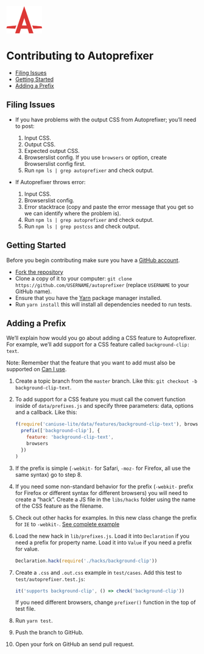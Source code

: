 <img width="94" height="71" src="../logo.svg" title="Autoprefixer logo by Anton Lovchikov">

# Contributing to Autoprefixer

* [Filing Issues](#filing-issues)
* [Getting Started](#getting-started)
* [Adding a Prefix](#adding-a-prefix)


## Filing Issues

- If you have problems with the output CSS from Autoprefixer;
you’ll need to post:

  1. Input CSS.
  2. Output CSS.
  3. Expected output CSS.
  4. Browserslist config. If you use `browsers` or option,
     create Browserslist config first.
  5. Run `npm ls | grep autoprefixer` and check output.

- If Autoprefixer throws error:

  1. Input CSS.
  2. Browserslist config.
  3. Error stacktrace (copy and paste the error message that you get
     so we can identify where the problem is).
  4. Run `npm ls | grep autoprefixer` and check output.
  5. Run `npm ls | grep postcss` and check output.


## Getting Started

Before you begin contributing make sure you have a [GitHub account].

* [Fork the repository](https://github.com/postcss/autoprefixer)
* Clone a copy of it to your computer:
  `git clone https://github.com/USERNAME/autoprefixer` (replace `USERNAME`
  to your GitHub name).
* Ensure that you have the [Yarn](https://yarnpkg.com/) package manager
  installed.
* Run `yarn install` this will install all dependencies needed to run tests.

[GitHub account]: https://github.com/signup/free


## Adding a Prefix

We’ll explain how would you go about adding a CSS feature to Autoprefixer.
For example, we’ll add support for a CSS feature called `background-clip: text`.

Note: Remember that the feature that you want to add must also be supported
on [Can I use](https://caniuse.com/).

1. Create a topic branch from the `master` branch.
   Like this: `git checkout -b background-clip-text`.

2. To add support for a CSS feature you must call the convert function inside
   of `data/prefixes.js` and specify three parameters: data, options
   and a callback. Like this:

   ```js
   f(require('caniuse-lite/data/features/background-clip-text'), browsers =>
     prefix(['background-clip'], {
       feature: 'background-clip-text',
       browsers
     })
   )
   ```

3. If the prefix is simple (`-webkit-` for Safari, `-moz-` for Firefox,
  all use the same syntax) go to step 8.

4. If you need some non-standard behavior for the prefix (`-webkit-` prefix
   for Firefox or different syntax for different browsers) you will need
   to create a “hack”. Create a JS file in the `libs/hacks` folder using
   the name of the CSS feature as the filename.

5. Check out other hacks for examples. In this new class change the prefix
   for `IE` to `-webkit-`. [See complete example](https://github.com/postcss/Autoprefixer/blob/73c7b6ab090a9a9a03869b3099096af00be7eb7d/lib/hacks/background-clip.js)

6. Load the new hack in `lib/prefixes.js`. Load it into `Declaration`
   if you need a prefix for property name. Load it into `Value` if you need
   a prefix for value.

   ```js
   Declaration.hack(require('./hacks/background-clip'))
   ```

7. Create a `.css` and `.out.css` example in `test/cases`. Add this test to
   `test/autoprefixer.test.js`:

   ```js
   it('supports background-clip', () => check('background-clip'))
   ```

   If you need different browsers, change `prefixer()` function in the top
   of test file.

8. Run `yarn test`.
9. Push the branch to GitHub.
10. Open your fork on GitHub an send pull request.
